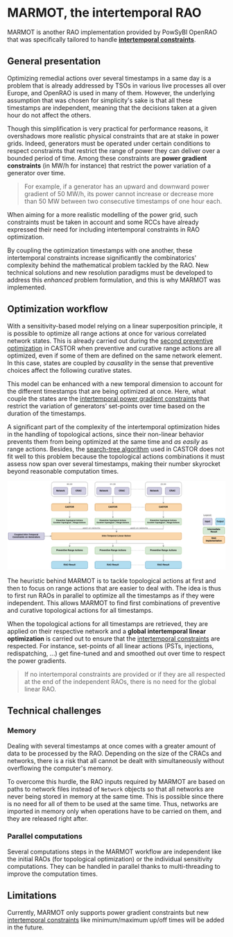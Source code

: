 # MARMOT, the intertemporal RAO

MARMOT is another RAO implementation provided by PowSyBl OpenRAO that was specifically tailored to handle
**[intertemporal constraints](castor/linear-problem/inter-temporal-constraints.md)**.

## General presentation

Optimizing remedial actions over several timestamps in a same day is a problem that is already addressed by TSOs in
various live processes all over Europe, and OpenRAO is used in many of them. However, the underlying assumption that was
chosen for simplicity's sake is that all these timestamps are independent, meaning that the decisions taken at a given
hour do not affect the others.

Though this simplification is very practical for performance reasons, it overshadows more realistic physical constraints
that are at stake in power grids. Indeed, generators must be operated under certain conditions to respect constraints
that restrict the range of power they can deliver over a bounded period of time. Among these constraints are **power
gradient constraints** (in MW/h for instance) that restrict the power variation of a generator over time.

> For example, if a generator has an upward and downward power gradient of 50 MW/h, its power cannot increase or decrease
> more than 50 MW between two consecutive timestamps of one hour each.

When aiming for a more realistic modelling of the power grid, such constraints must be taken in account and some RCCs
have already expressed their need for including intertemporal constraints in RAO optimization.

By coupling the optimization timestamps with one another, these intertemporal constraints increase significantly the
combinatorics' complexity behind the mathematical problem tackled by the RAO. New technical solutions and new resolution
paradigms must be developed to address this _enhanced_ problem formulation, and this is why MARMOT was implemented.

## Optimization workflow

With a sensitivity-based model relying on a linear superposition principle, it is possible to optimize all range actions
at once for various correlated network states. This is already carried out during the
[second preventive optimization](castor/rao-steps.md#second-preventive-rao) in CASTOR when preventive and curative range
actions are all optimized, even if some of them are defined on the same network element. In this case, states are
coupled by _causality_ in the sense that preventive choices affect the following curative states.

This model can be enhanced with a new temporal dimension to account for the different timestamps that are being
optimized at once. Here, what couple the states are the
[intertemporal power gradient constraints](castor/linear-problem/inter-temporal-constraints/power-gradient-constraint-filler.md)
that restrict the variation of generators' set-points over time based on the duration of the timestamps.

A significant part of the complexity of the intertemporal optimization hides in the handling of topological actions,
since their non-linear behavior prevents them from being optimized at the same time and _as easily_ as range actions.
Besides, the [search-tree algorithm](castor.md#search-tree-algorithm) used in CASTOR does not fit well to this problem
because the topological actions combinations it must assess now span over several timestamps, making their number
skyrocket beyond reasonable computation times.

![](../_static/img/marmot.png)

The heuristic behind MARMOT is to tackle topological actions at first and then to focus on range actions that are easier
to deal with. The idea is thus to first run RAOs in parallel to optimize all the timestamps as if they were independent.
This allows MARMOT to find first combinations of preventive and curative topological actions for all timestamps.

When the topological actions for all timestamps are retrieved, they are applied on their respective network and a
**global intertemporal linear optimization** is carried out to ensure that the
[intertemporal constraints](castor/linear-problem/inter-temporal-constraints.md) are respected. For instance, set-points
of all linear actions (PSTs, injections, redispatching, ...) get fine-tuned and and smoothed out over time to respect
the power gradients.

> If no intertemporal constraints are provided or if they are all respected at the end of the independent RAOs, there is
> no need for the global linear RAO.

## Technical challenges

### Memory

Dealing with several timestamps at once comes with a greater amount of data to be processed by the RAO. Depending on the
size of the CRACs and networks, there is a risk that all cannot be dealt with simultaneously without overflowing the
computer's memory.

To overcome this hurdle, the RAO inputs required by MARMOT are based on paths to network files instead of `Network`
objects so that all networks are never being stored in memory at the same time. This is possible since there is no need
for all of them to be used at the same time. Thus, networks are imported in memory only when operations have to be
carried on them, and they are released right after.

### Parallel computations

Several computations steps in the MARMOT workflow are independent like the initial RAOs (for topological optimization)
or the individual sensitivity computations. They can be handled in parallel thanks to multi-threading to improve the
computation times.

## Limitations

Currently, MARMOT only supports power gradient constraints but new
[intertemporal constraints](castor/linear-problem/inter-temporal-constraints.md) like minimum/maximum up/off times will
be added in the future.